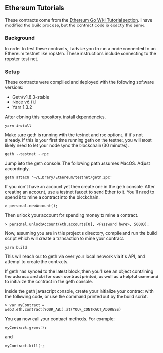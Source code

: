 ## Ethereum Tutorials

These contracts come from the [Ethereum Go Wiki Tutorial section](https://github.com/ethereum/go-ethereum/wiki/Contract-Tutorial).
I have modified the build process, but the contract code is exactly the same.

### Background

In order to test these contracts, I advise you to run a node connected to an Ethereum testnet like ropsten. These instructions include connecting to the ropsten test net.

### Setup

These contracts were compliled and deployed with the following software versions:
* Geth/v1.8.3-stable
* Node v6.11.1
* Yarn 1.3.2

After cloning this repository, install dependencies.
```
yarn install
```

Make sure geth is running with the testnet and rpc options, if it's not already. If this is your first time running geth on the testnet, you will most likely need to let your node sync the blockchain (30 minutes).
```
geth --testnet --rpc
```

Jump into the geth console. The following path assumes MacOS. Adjust accordingly.
```
geth attach '~/Library/Ethereum/testnet/geth.ipc'
```

If you don't have an account yet then create one in the geth console. After creating an account, use a testnet faucet to send Ether to it. You'll need to spend it to mine a contract into the blockchain.
```
> personal.newAccount();
```

Then unlock your account for spending money to mine a contract.
```
> personal.unlockAccount(eth.accounts[0], <Password here>, 50000);
```

Now, assuming you are in this project's directory, compile and run the build script which will create a transaction to mine your contract.
```
yarn build
```

This will reach out to geth via over your local network via it's API, and attempt to create the contracts. 

If geth has synced to the latest block, then you'll see an object containing the address and abi for each contract printed, as well as a helpful command to initialize the contract in the geth console.

Inside the geth javascript console, create your initialize your contract with the following code, or use the command printed out by the build script.
```
> var myContract = web3.eth.contract(YOUR_ABI).at(YOUR_CONTRACT_ADDRESS);
```

You can now call your contract methods. For example:
```
myContract.greet();
```
and
```
myContract.kill();
```
